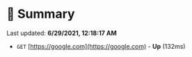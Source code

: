 # 📖 Summary
Last updated: **6/29/2021, 12:18:17 AM**

- `GET` [https://google.com](https://google.com) - **Up** (132ms)
